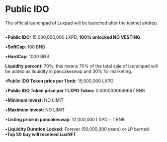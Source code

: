 # Public IDO

The official launchpad of Luxpad will be launched after the testnet airdrop.

****

•**Public IDO:** 15,000,000,000 LXPD, **100% unlocked NO VESTING**

•**SoftCap:** 100 BNB

•**HardCap:** 1000 BNB

**Liquidity percent:** 70%, this means 70% of the total sale of launchpad will be added as liquidity in pancakeswap and 30% for marketing.

**•Public IDO Token price per 1 bnb:** 15,000,000 LXPD

•**Public IDO Token price per 1 LXPD Token:**  0.0000000666667 BNB

•**Minimum Invest:** NO LIMIT

•**Maximum Invest:** NO LIMIT

•**Listing price in pancakeswap**: 12,000,000 LXPD = 1 BNB

•**Liquidity Duration Locked:** Forever (50,000,000 years) or LP burned\
**•Top 50 buy will received LuxNFT**



